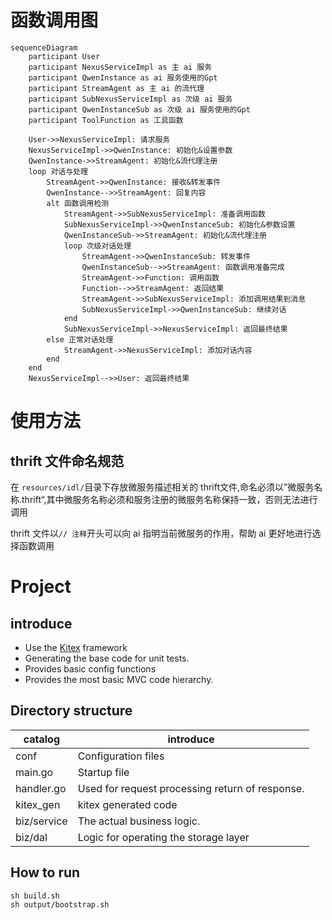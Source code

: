 # 函数调用图

```mermaid
sequenceDiagram
    participant User
    participant NexusServiceImpl as 主 ai 服务
    participant QwenInstance as ai 服务使用的Gpt
    participant StreamAgent as 主 ai 的流代理
    participant SubNexusServiceImpl as 次级 ai 服务
    participant QwenInstanceSub as 次级 ai 服务使用的Gpt
    participant ToolFunction as 工具函数

    User->>NexusServiceImpl: 请求服务
    NexusServiceImpl->>QwenInstance: 初始化&设置参数
    QwenInstance->>StreamAgent: 初始化&流代理注册
    loop 对话与处理
        StreamAgent->>QwenInstance: 接收&转发事件
        QwenInstance-->>StreamAgent: 回复内容
        alt 函数调用检测
            StreamAgent->>SubNexusServiceImpl: 准备调用函数
            SubNexusServiceImpl->>QwenInstanceSub: 初始化&参数设置
            QwenInstanceSub->>StreamAgent: 初始化&流代理注册
            loop 次级对话处理
                StreamAgent->>QwenInstanceSub: 转发事件
                QwenInstanceSub-->>StreamAgent: 函数调用准备完成
                StreamAgent->>Function: 调用函数
                Function-->>StreamAgent: 返回结果
                StreamAgent->>SubNexusServiceImpl: 添加调用结果到消息
                SubNexusServiceImpl->>QwenInstanceSub: 继续对话
            end
            SubNexusServiceImpl->>NexusServiceImpl: 返回最终结果
        else 正常对话处理
            StreamAgent->>NexusServiceImpl: 添加对话内容
        end
    end
    NexusServiceImpl-->>User: 返回最终结果
```


# 使用方法

## thrift 文件命名规范
在 `resources/idl/`目录下存放微服务描述相关的 thrift文件,命名必须以”微服务名称.thrift“,其中微服务名称必须和服务注册的微服务名称保持一致，否则无法进行调用

thrift 文件以`// 注释`开头可以向 ai 指明当前微服务的作用，帮助 ai 更好地进行选择函数调用





# Project

## introduce

- Use the [Kitex](https://github.com/cloudwego/kitex/) framework
- Generating the base code for unit tests.
- Provides basic config functions
- Provides the most basic MVC code hierarchy.

## Directory structure

|  catalog   | introduce  |
|  ----  | ----  |
| conf  | Configuration files |
| main.go  | Startup file |
| handler.go  | Used for request processing return of response. |
| kitex_gen  | kitex generated code |
| biz/service  | The actual business logic. |
| biz/dal  | Logic for operating the storage layer |

## How to run

```shell
sh build.sh
sh output/bootstrap.sh
```